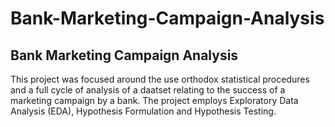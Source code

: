 # Bank-Marketing-Campaign-Analysis
## Bank Marketing Campaign Analysis

This project was focused around the use orthodox statistical procedures and a full cycle of analysis of a daatset relating to the success of a marketing campaign by a bank. The project employs Exploratory Data Analysis (EDA), Hypothesis Formulation and Hypothesis Testing. 
